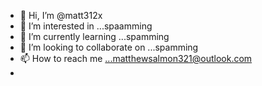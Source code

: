 - 👋 Hi, I’m @matt312x
- 👀 I’m interested in ...spaamming
- 🌱 I’m currently learning ...spamming
- 💞️ I’m looking to collaborate on ...spamming
- 📫 How to reach me ...matthewsalmon321@outlook.com
- 

<!---
matt312x/matt312x is a ✨ special ✨ repository because its `README.md` (this file) appears on your GitHub profile.
You can click the Preview link to take a look at your changes.
--->
